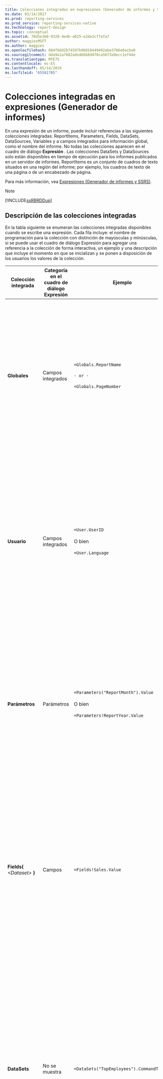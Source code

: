 ```yaml
---
title: Colecciones integradas en expresiones (Generador de informes y SSRS) | Microsoft Docs
ms.date: 03/14/2017
ms.prod: reporting-services
ms.prod_service: reporting-services-native
ms.technology: report-design
ms.topic: conceptual
ms.assetid: 78d5e3b8-9320-4e4b-a025-e2de3cf7afa7
author: maggiesMSFT
ms.author: maggies
ms.openlocfilehash: 684f8dd2b74597b96018449492abe3786e0acba0
ms.sourcegitcommit: dda9a1a7682ade466b8d4f0ca56f3a9ecc1ef44e
ms.translationtype: MTE75
ms.contentlocale: es-ES
ms.lasthandoff: 05/14/2019
ms.locfileid: "65581785"
---
```

# <a name="built-in-collections-in-expressions-report-builder"></a>Colecciones integradas en expresiones (Generador de informes)
  En una expresión de un informe, puede incluir referencias a las siguientes colecciones integradas: ReportItems, Parameters, Fields, DataSets, DataSources, Variables y a campos integrados para información global, como el nombre del informe. No todas las colecciones aparecen en el cuadro de diálogo **Expresión** . Las colecciones DataSets y DataSources solo están disponibles en tiempo de ejecución para los informes publicados en un servidor de informes. ReportItems es un conjunto de cuadros de texto situados en una región del informe; por ejemplo, los cuadros de texto de una página o de un encabezado de página.  
  
 Para más información, vea [Expresiones &#40;Generador de informes y SSRS&#41;](../../reporting-services/report-design/expressions-report-builder-and-ssrs.md).  
  
> [!NOTE]  
>  [!INCLUDE[ssRBRDDup](../../includes/ssrbrddup-md.md)]  
  
##  <a name="Collections"></a> Descripción de las colecciones integradas  
 En la tabla siguiente se enumeran las colecciones integradas disponibles cuando se escribe una expresión. Cada fila incluye: el nombre de programación para la colección con distinción de mayúsculas y minúsculas, si se puede usar el cuadro de diálogo Expresión para agregar una referencia a la colección de forma interactiva, un ejemplo y una descripción que incluye el momento en que se inicializan y se ponen a disposición de los usuarios los valores de la colección.  
  
|Colección integrada|Categoría en el cuadro de diálogo Expresión|Ejemplo|Descripción|  
|--------------------------|-------------------------------------------|-------------|-----------------|  
|**Globales**|Campos integrados|`=Globals.ReportName`<br /><br /> `- or -`<br /><br /> `=Globals.PageNumber`|Representa variables globales útiles para los informes, como el nombre del informe o el número de página. Siempre está disponible.<br /><br /> Para obtener más información, vea [Referencias a campos globales y de usuario integrados &#40;Generador de informes y SSRS&#41;](../../reporting-services/report-design/built-in-collections-built-in-globals-and-users-references-report-builder.md).|  
|**Usuario**|Campos integrados|`=User.UserID`<br /><br /> O bien<br /><br /> `=User.Language`|Representa una recopilación de datos acerca del usuario que ejecuta el informe, como la configuración de idioma o el identificador de usuario. Siempre está disponible.<br /><br /> Para obtener más información, vea [Referencias a campos globales y de usuario integrados &#40;Generador de informes y SSRS&#41;](../../reporting-services/report-design/built-in-collections-built-in-globals-and-users-references-report-builder.md).|  
|**Parámetros**|Parámetros|`=Parameters("ReportMonth").Value`<br /><br /> O bien<br /><br /> `=Parameters!ReportYear.Value`|Representa la colección de parámetros de informe (pueden tener uno o varios valores). No está disponible hasta que la inicialización se ha completado. Para más información, vea [Usar referencias a la colección de parámetros &#40;Generador de informes y SSRS&#41;](../../reporting-services/report-design/built-in-collections-parameters-collection-references-report-builder.md).|  
|**Fields(** *\<Dataset>* **)**|Campos|`=Fields!Sales.Value`|Representa la colección de campos del conjunto de datos que están disponibles para el informe. Está disponible una vez que los datos se han recuperado desde un origen de datos en un conjunto de datos. Para obtener más información, vea [Referencias a la colección de campos de conjunto de datos &#40;Generador de informes y SSRS&#41;](../../reporting-services/report-design/built-in-collections-dataset-fields-collection-references-report-builder.md).|  
|**DataSets**|No se muestra|`=DataSets("TopEmployees").CommandText`|Representa la colección de conjuntos de datos a los que se hace referencia desde el cuerpo de una definición de informe. No incluye los orígenes de datos que solo se utilizan en encabezados o pies de página. No está disponible en el modo de vista previa local. Para más información, vea [Usar referencias a las colecciones DataSources y DataSets &#40;Generador de informes y SSRS&#41;](../../reporting-services/report-design/built-in-collections-datasources-and-datasets-references-report-builder.md).|  
|**DataSources**|No se muestra|`=DataSources("AdventureWorks2012").Type`|Representa la colección de orígenes de datos a los que se hace referencia en el cuerpo de un informe. No incluye los orígenes de datos que solo se utilizan en encabezados o pies de página. No está disponible en el modo de vista previa local. Para más información, vea [Usar referencias a las colecciones DataSources y DataSets &#40;Generador de informes y SSRS&#41;](../../reporting-services/report-design/built-in-collections-datasources-and-datasets-references-report-builder.md).|  
|**Variables**|`Variables`|`=Variables!CustomTimeStamp.Value`|Representa la colección de variables de informe y de variables de grupo. Para más información, vea [Referencias a las colecciones de variables de informe y de grupo &#40;Generador de informes y SSRS&#41;](../../reporting-services/report-design/built-in-collections-report-and-group-variables-references-report-builder.md).|  
|**ReportItems**|No se muestra|`=ReportItems("Textbox1").Value`|Representa la colección de cuadros de texto para un elemento de informe. Esta colección se puede usar para resumir los elementos de la página a fin de incluirlos en un encabezado de página o en un pie de página. Para más información, vea [Usar referencias a la colección ReportItems &#40;Generador de informes y SSRS&#41;](../../reporting-services/report-design/built-in-collections-reportitems-collection-references-report-builder.md).|  
  
##  <a name="Syntax"></a> Uso de la sintaxis de colección en una expresión  
 Si desea hacer referencia a una colección desde una expresión, puede usar la sintaxis estándar de [!INCLUDE[msCoName](../../includes/msconame-md.md)] [!INCLUDE[vbprvb](../../includes/vbprvb-md.md)] para los elementos de una colección. En la tabla siguiente se muestran ejemplos de sintaxis de colección.  
  
|Sintaxis|Ejemplo|  
|------------|-------------|  
|*Collection!ObjectName.Property*|`=Fields!Sales.Value`|  
|*Collection!ObjectName("Property")*|`=Fields!Sales("Value")`|  
|*Collection("ObjectName").Property*|`=Fields("Sales").Value`|  
|*Collection("Member")*|`=User("Language")`|  
|*Collection.Member*|`=User.Language`|  
  
## <a name="see-also"></a>Consulte también  
 [Agregar una expresión &#40;Generador de informes y SSRS&#41;](../../reporting-services/report-design/add-an-expression-report-builder-and-ssrs.md)   
 [Ejemplos de expresiones &#40;Generador de informes y SSRS&#41;](../../reporting-services/report-design/expression-examples-report-builder-and-ssrs.md)  
  
  
